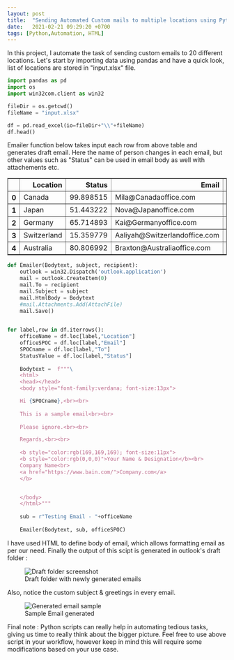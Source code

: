 ```yaml
---
layout: post
title:  "Sending Automated Custom mails to multiple locations using Python"
date:   2021-02-21 09:29:20 +0700
tags: [Python,Automation, HTML]
---
```


In this project, I automate the task of sending custom emails to 20 different locations. Let's start by importing data using pandas and have a quick look,  list of locations are stored in "input.xlsx" file.

```python
import pandas as pd
import os
import win32com.client as win32

fileDir = os.getcwd()
fileName = "input.xlsx"

df = pd.read_excel(io=fileDir+"\\"+fileName)
df.head()
```

Emailer function below takes input each row from above table and generates draft email. Here the name of person changes in each email, but other values such as "Status" can be used in email body as well with attachements etc.


<div>
<style scoped>
    .dataframe tbody tr th:only-of-type {
        vertical-align: middle;
    }

    .dataframe tbody tr th {
        vertical-align: top;
    }

    .dataframe thead th {
        text-align: right;
    }
</style>
<table border="1" class="dataframe">
  <thead>
    <tr style="text-align: right;">
      <th></th>
      <th>Location</th>
      <th>Status</th>
      <th>Email</th>
      <th>To</th>
    </tr>
  </thead>
  <tbody>
    <tr>
      <th>0</th>
      <td>Canada</td>
      <td>99.898515</td>
      <td>Mila@Canadaoffice.com</td>
      <td>Mila</td>
    </tr>
    <tr>
      <th>1</th>
      <td>Japan</td>
      <td>51.443222</td>
      <td>Nova@Japanoffice.com</td>
      <td>Nova</td>
    </tr>
    <tr>
      <th>2</th>
      <td>Germany</td>
      <td>65.714893</td>
      <td>Kai@Germanyoffice.com</td>
      <td>Kai</td>
    </tr>
    <tr>
      <th>3</th>
      <td>Switzerland</td>
      <td>15.359779</td>
      <td>Aaliyah@Switzerlandoffice.com</td>
      <td>Aaliyah</td>
    </tr>
    <tr>
      <th>4</th>
      <td>Australia</td>
      <td>80.806992</td>
      <td>Braxton@Australiaoffice.com</td>
      <td>Braxton</td>
    </tr>
  </tbody>
</table>
</div>




```python
def Emailer(Bodytext, subject, recipient):
    outlook = win32.Dispatch('outlook.application')  
    mail = outlook.CreateItem(0)
    mail.To = recipient
    mail.Subject = subject
    mail.HtmlBody = Bodytext
    #mail.Attachments.Add(AttachFile)
    mail.Save()

    
for label,row in df.iterrows():
    officeName = df.loc[label,"Location"]
    officeSPOC = df.loc[label,"Email"]
    SPOCname = df.loc[label,"To"]
    StatusValue = df.loc[label,"Status"]
     
    Bodytext =  f"""\
    <html>
    <head></head>
    <body style="font-family:verdana; font-size:13px">

    Hi {SPOCname},<br><br>
    
    This is a sample email<br><br>
    
    Please ignore.<br><br>

    Regards,<br><br>
    
    <b style="color:rgb(169,169,169); font-size:11px">
    <b style="color:rgb(0,0,0)">Your Name & Designation</b><br>
    Company Name<br>
    <a href="https://www.bain.com/">Company.com</a>
    </b>


    </body>
    </html>"""
    
    sub = r"Testing Email - "+officeName
    
    Emailer(Bodytext, sub, officeSPOC)
```

I have used HTML to define body of email, which allows formatting email as per our need. Finally the output of this scipt is generated in outlook's draft folder :

<figure>
    <img src="../assets/img/post_img/send-multiple-mails/drafts.png" alt="Draft folder screenshot">
    <figcaption>Draft folder with newly generated emails</figcaption>
</figure>

Also, notice the custom subject & greetings in every email.

<figure>
    <img src="../assets/img/post_img/send-multiple-mails/mail.PNG" alt="Generated email sample">
    <figcaption>Sample Email generated</figcaption>
</figure>

Final note : Python scripts can really help in automating tedious tasks, giving us time to really think about the bigger picture.  Feel free to use above script in your workflow, however keep in mind this will require some modifications based on your use case.